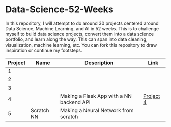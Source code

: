 # Data-Science-52-Weeks
In this repository, I will attempt to do around 30 projects centered around Data Science, Machine Learning, and AI in 52 weeks. This is to challenge myself to build data science projects, convert them into a data science portfolio, and learn along the way.
This can span into data cleaning, visualization, machine learning, etc.
You can fork this repository to draw inspiration or continue my footsteps.


|Project| Name    | Description| Link|
|-------|---------|---------|--------|
|   1   |
|2      |
|   3   |           
|   4   |         | Making a Flask App with a NN backend API|[Project 4]('https://github.com/miniloda/DS-ML-AI-52-Weeks/blob/main/Project%204')
|   5   | Scratch NN| Making a Neural Network from scratch| 